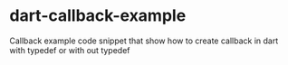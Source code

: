 # dart-callback-example
Callback example code snippet that show how to create callback in dart with typedef or with out typedef
